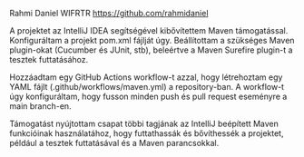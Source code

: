 Rahmi Daniel WIFRTR https://github.com/rahmidaniel

A projektet az IntelliJ IDEA segítségével kibővítettem Maven támogatással. Konfiguráltam a projekt pom.xml fájlját úgy.
Beállítottam a szükséges Maven plugin-okat (Cucumber és JUnit, stb), beleértve a Maven Surefire plugin-t a tesztek futtatásához.

Hozzáadtam egy GitHub Actions workflow-t azzal, hogy létrehoztam egy YAML fájlt (.github/workflows/maven.yml) a repository-ban. A workflow-t úgy konfiguráltam, hogy fusson minden push és pull request eseményre a main branch-en.

Támogatást nyújtottam csapat többi tagjának az IntelliJ beépített Maven funkcióinak használatához, hogy futtathassák és bővíthessék a projektet, például a tesztek futtatásával és a Maven parancsokkal.